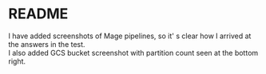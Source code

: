 # README
I have added screenshots of Mage pipelines, so it' s clear how I arrived at the answers in the test.  
I also added GCS bucket screenshot with partition count seen at the bottom right.